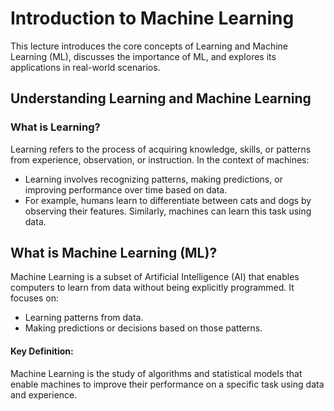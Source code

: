 # Introduction to Machine Learning

This lecture introduces the core concepts of Learning and Machine Learning (ML), discusses the importance of ML, and explores its applications in real-world scenarios.

## Understanding Learning and Machine Learning

### What is Learning?

Learning refers to the process of acquiring knowledge, skills, or patterns from experience, observation, or instruction. In the context of machines:

- Learning involves recognizing patterns, making predictions, or improving performance over time based on data.
- For example, humans learn to differentiate between cats and dogs by observing their features. Similarly, machines can learn this task using 
        data.

## What is Machine Learning (ML)?

Machine Learning is a subset of Artificial Intelligence (AI) that enables computers to learn from data without being explicitly programmed. It focuses on:

- Learning patterns from data.
- Making predictions or decisions based on those patterns.
  
#### Key Definition:

Machine Learning is the study of algorithms and statistical models that enable machines to improve their performance on a specific task using data and experience.


